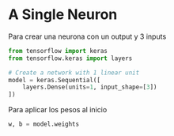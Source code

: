 # A Single Neuron

Para crear una neurona con un output y 3 inputs
```python
from tensorflow import keras
from tensorflow.keras import layers

# Create a network with 1 linear unit
model = keras.Sequential([
    layers.Dense(units=1, input_shape=[3])
])
```

Para aplicar los pesos al inicio
```python
w, b = model.weights
```